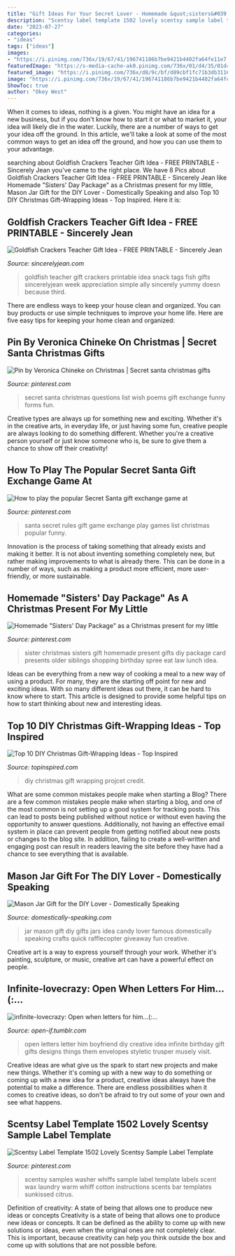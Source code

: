 ```yaml
---
title: "Gift Ideas For Your Secret Lover - Homemade &quot;sisters&#039; Day Package&quot; As A Christmas Present For My Little"
description: "Scentsy label template 1502 lovely scentsy sample label template"
date: "2023-07-27"
categories:
- "ideas"
tags: ["ideas"]
images:
- "https://i.pinimg.com/736x/19/67/41/196741186b7be9421b4402fa64fe11e7.jpg"
featuredImage: "https://s-media-cache-ak0.pinimg.com/736x/01/d4/35/01d43566acbf544884768d2cf2bf82e8.jpg"
featured_image: "https://i.pinimg.com/736x/d8/9c/bf/d89cbf1fc71b3db31162eb82de1244f9.jpg"
image: "https://i.pinimg.com/736x/19/67/41/196741186b7be9421b4402fa64fe11e7.jpg"
ShowToc: true
author: "Okey West"
---
```



When it comes to ideas, nothing is a given. You might have an idea for a new business, but if you don't know how to start it or what to market it, your idea will likely die in the water. Luckily, there are a number of ways to get your idea off the ground. In this article, we'll take a look at some of the most common ways to get an idea off the ground, and how you can use them to your advantage.

	

		
searching about Goldfish Crackers Teacher Gift Idea - FREE PRINTABLE - Sincerely Jean you've came to the right place. We have 8 Pics about Goldfish Crackers Teacher Gift Idea - FREE PRINTABLE - Sincerely Jean like Homemade &quot;Sisters&#039; Day Package&quot; as a Christmas present for my little, Mason Jar Gift for the DIY Lover - Domestically Speaking and also Top 10 DIY Christmas Gift-Wrapping Ideas - Top Inspired. Here it is:
		
    
## Goldfish Crackers Teacher Gift Idea - FREE PRINTABLE - Sincerely Jean

<img loading=lazy src="https://www.sincerelyjean.com/wp-content/uploads/2015/08/IMG_6463.jpg" onerror="this.onerror=null;this.src='https://tse2.mm.bing.net/th?id=OIP.7l0olhqtW8Av7bkLWqPmaAHaLH&amp;pid=15.1';" alt="Goldfish Crackers Teacher Gift Idea - FREE PRINTABLE - Sincerely Jean">

_Source: sincerelyjean.com_

>goldfish teacher gift crackers printable idea snack tags fish gifts sincerelyjean week appreciation simple ally sincerely yummy doesn because third. 

	

There are endless ways to keep your house clean and organized. You can buy products or use simple techniques to improve your home life. Here are five easy tips for keeping your home clean and organized:

    
## Pin By Veronica Chineke On Christmas | Secret Santa Christmas Gifts

<img loading=lazy src="https://i.pinimg.com/736x/d8/9c/bf/d89cbf1fc71b3db31162eb82de1244f9.jpg" onerror="this.onerror=null;this.src='https://tse2.mm.bing.net/th?id=OIP.mEa2YYvTf21PwOeBO_FCuQHaNL&amp;pid=15.1';" alt="Pin by Veronica Chineke on Christmas | Secret santa christmas gifts">

_Source: pinterest.com_

>secret santa christmas questions list wish poems gift exchange funny forms fun. 

	

Creative types are always up for something new and exciting. Whether it's in the creative arts, in everyday life, or just having some fun, creative people are always looking to do something different. Whether you're a creative person yourself or just know someone who is, be sure to give them a chance to show off their creativity!

    
## How To Play The Popular Secret Santa Gift Exchange Game At

<img loading=lazy src="https://i.pinimg.com/736x/19/67/41/196741186b7be9421b4402fa64fe11e7.jpg" onerror="this.onerror=null;this.src='https://tse1.mm.bing.net/th?id=OIP.n3bpS-Jh8lRYBCUxBJtx6gHaLH&amp;pid=15.1';" alt="How to play the popular Secret Santa gift exchange game at">

_Source: pinterest.com_

>santa secret rules gift game exchange play games list christmas popular funny. 

	

Innovation is the process of taking something that already exists and making it better. It is not about inventing something completely new, but rather making improvements to what is already there. This can be done in a number of ways, such as making a product more efficient, more user-friendly, or more sustainable.

    
## Homemade &quot;Sisters&#039; Day Package&quot; As A Christmas Present For My Little

<img loading=lazy src="https://s-media-cache-ak0.pinimg.com/736x/01/d4/35/01d43566acbf544884768d2cf2bf82e8.jpg" onerror="this.onerror=null;this.src='https://tse2.mm.bing.net/th?id=OIP.lZxWHOhafYqB1vXZqM0-yQHaJ4&amp;pid=15.1';" alt="Homemade &quot;Sisters&#039; Day Package&quot; as a Christmas present for my little">

_Source: pinterest.com_

>sister christmas sisters gift homemade present gifts diy package card presents older siblings shopping birthday spree eat law lunch idea. 

	

Ideas can be everything from a new way of cooking a meal to a new way of using a product. For many, they are the starting off point for new and exciting ideas. With so many different ideas out there, it can be hard to know where to start. This article is designed to provide some helpful tips on how to start thinking about new and interesting ideas.

    
## Top 10 DIY Christmas Gift-Wrapping Ideas - Top Inspired

<img loading=lazy src="https://www.topinspired.com/wp-content/uploads/2013/11/cbb245a91dece1061a3d02580f410b2d.jpg" onerror="this.onerror=null;this.src='https://tse4.mm.bing.net/th?id=OIP.8H2r6QCEICq7B0Lt0f3KvgHaJ3&amp;pid=15.1';" alt="Top 10 DIY Christmas Gift-Wrapping Ideas - Top Inspired">

_Source: topinspired.com_

>diy christmas gift wrapping projcet credit. 

	

What are some common mistakes people make when starting a Blog?
There are a few common mistakes people make when starting a blog, and one of the most common is not setting up a good system for tracking posts. This can lead to posts being published without notice or without even having the opportunity to answer questions. Additionally, not having an effective email system in place can prevent people from getting notified about new posts or changes to the blog site. In addition, failing to create a well-written and engaging post can result in readers leaving the site before they have had a chance to see everything that is available.

    
## Mason Jar Gift For The DIY Lover - Domestically Speaking

<img loading=lazy src="http://www.domestically-speaking.com/wp-content/uploads/2015/11/Mason-Jar-DIYer-Gift-Idea-plus-29-more.jpg" onerror="this.onerror=null;this.src='https://tse2.mm.bing.net/th?id=OIP.rAdYsWEhOxjC8IVWrPigLQHaNX&amp;pid=15.1';" alt="Mason Jar Gift for the DIY Lover - Domestically Speaking">

_Source: domestically-speaking.com_

>jar mason gift diy gifts jars idea candy lover famous domestically speaking crafts quick rafflecopter giveaway fun creative. 

	

Creative art is a way to express yourself through your work. Whether it's painting, sculpture, or music, creative art can have a powerful effect on people.

    
## Infinite-lovecrazy: Open When Letters For Him…(:...

<img loading=lazy src="http://40.media.tumblr.com/55664af850448b96bfb51a00e2874b1b/tumblr_mp32azWqjD1rvl92do1_1280.jpg" onerror="this.onerror=null;this.src='https://tse2.mm.bing.net/th?id=OIP.PuT_wVVhgJkdF2odqkvTTQHaJ4&amp;pid=15.1';" alt="infinite-lovecrazy: Open when letters for him…(:...">

_Source: open-if.tumblr.com_

>open letters letter him boyfriend diy creative idea infinite birthday gift gifts designs things them envelopes styletic trusper musely visit. 

	

Creative ideas are what give us the spark to start new projects and make new things. Whether it's coming up with a new way to do something or coming up with a new idea for a product, creative ideas always have the potential to make a difference. There are endless possibilities when it comes to creative ideas, so don't be afraid to try out some of your own and see what happens.

    
## Scentsy Label Template 1502 Lovely Scentsy Sample Label Template

<img loading=lazy src="https://i.pinimg.com/736x/c7/5c/2c/c75c2c4c550f7e17c655125dd605b5c9.jpg" onerror="this.onerror=null;this.src='https://tse3.mm.bing.net/th?id=OIP.H0w9zR3Zyh2VUKNhQBrZqQHaJ3&amp;pid=15.1';" alt="Scentsy Label Template 1502 Lovely Scentsy Sample Label Template">

_Source: pinterest.com_

>scentsy samples washer whiffs sample label template labels scent wax laundry warm whiff cotton instructions scents bar templates sunkissed citrus. 

	

Definition of creativity: A state of being that allows one to produce new ideas or concepts
Creativity is a state of being that allows one to produce new ideas or concepts. It can be defined as the ability to come up with new solutions or ideas, even when the original ones are not completely clear. This is important, because creativity can help you think outside the box and come up with solutions that are not possible before.

